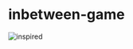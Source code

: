 # inbetween-game

![inspired](https://github.com/BiancaTinsay/inbetween-game/assets/160307603/04240fcb-bf8b-4697-97c5-d65d28ea8950)
